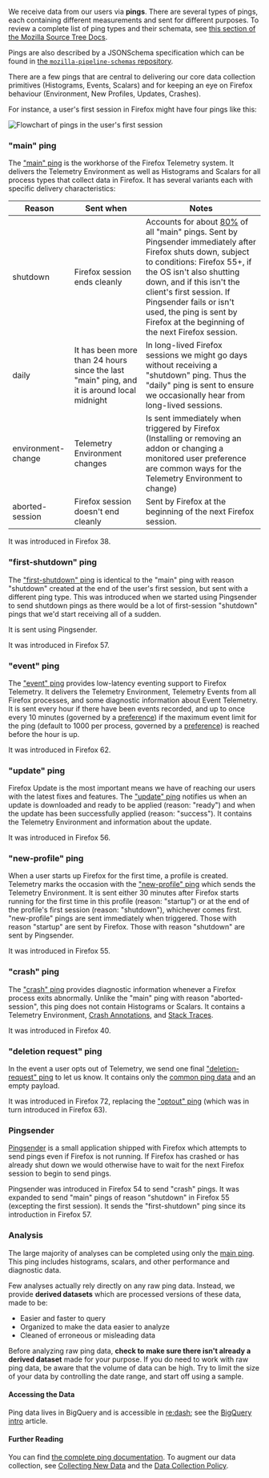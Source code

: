 We receive data from our users via **pings**.
There are several types of pings,
each containing different measurements and sent for different purposes.
To review a complete list of ping types and their schemata, see
[this section of the Mozilla Source Tree Docs][sourcedocs].

Pings are also described by a JSONSchema specification which can be found in [the `mozilla-pipeline-schemas` repository][jschemas].

There are a few pings that are central to delivering our core data collection
primitives (Histograms, Events, Scalars) and for keeping an eye on Firefox
behaviour (Environment, New Profiles, Updates, Crashes).

For instance, a user's first session in Firefox might have four pings like this:

![Flowchart of pings in the user's first session](/datasets/images/first_session_pings.png)

### "main" ping

The ["main" ping][main_ping] is the workhorse of the Firefox Telemetry system.
It delivers the Telemetry Environment as well as Histograms and Scalars for all
process types that collect data in Firefox. It has several variants each with
specific delivery characteristics:

| Reason             | Sent when                | Notes                         |
| ------------------ | ------------------------ | ------------------------------|
| shutdown           | Firefox session ends cleanly | Accounts for about [80%][main_reasons] of all "main" pings. Sent by Pingsender immediately after Firefox shuts down, subject to conditions: Firefox 55+, if the OS isn't also shutting down, and if this isn't the client's first session. If Pingsender fails or isn't used, the ping is sent by Firefox at the beginning of the next Firefox session.|
| daily              | It has been more than 24 hours since the last "main" ping, and it is around local midnight | In long-lived Firefox sessions we might go days without receiving a "shutdown" ping. Thus the "daily" ping is sent to ensure we occasionally hear from long-lived sessions.|
| environment-change | Telemetry Environment changes | Is sent immediately when triggered by Firefox (Installing or removing an addon or changing a monitored user preference are common ways for the Telemetry Environment to change)|
| aborted-session    | Firefox session doesn't end cleanly | Sent by Firefox at the beginning of the next Firefox session.|

It was introduced in Firefox 38.

### "first-shutdown" ping

The ["first-shutdown" ping][first_shutdown_ping] is identical to the "main"
ping with reason "shutdown" created at the end of the user's first session,
but sent with a different ping type. This was introduced when we started
using Pingsender to send shutdown pings as there would be a lot of
first-session "shutdown" pings that we'd start receiving all of a sudden.

It is sent using Pingsender.

It was introduced in Firefox 57.

### "event" ping

The ["event" ping][event_ping] provides low-latency eventing support to Firefox
Telemetry. It delivers the Telemetry Environment, Telemetry Events from all
Firefox processes, and some diagnostic information about Event Telemetry. It is
sent every hour if there have been events recorded, and up to once every 10
minutes (governed by a [preference][preferences]) if the maximum event limit
for the ping (default to 1000 per process, governed by a
[preference][preferences]) is reached before the hour is up.

It was introduced in Firefox 62.

### "update" ping

Firefox Update is the most important means we have of reaching our users with
the latest fixes and features. The ["update" ping][update_ping] notifies us
when an update is downloaded and ready to be applied (reason: "ready") and when
the update has been successfully applied (reason: "success"). It contains the
Telemetry Environment and information about the update.

It was introduced in Firefox 56.

### "new-profile" ping

When a user starts up Firefox for the first time, a profile is created.
Telemetry marks the occasion with the ["new-profile" ping][new_profile_ping]
which sends the Telemetry Environment. It is sent either 30 minutes after Firefox
starts running for the first time in this profile (reason: "startup") or at the
end of the profile's first session (reason: "shutdown"), whichever comes first.
"new-profile" pings are sent immediately when triggered. Those with reason
"startup" are sent by Firefox. Those with reason "shutdown" are sent by
Pingsender.

It was introduced in Firefox 55.

### "crash" ping

The ["crash" ping][crash_ping] provides diagnostic information whenever a
Firefox process exits abnormally. Unlike the "main" ping with reason
"aborted-session", this ping does not contain Histograms or Scalars. It
contains a Telemetry Environment, [Crash Annotations][crash_annotations], and
[Stack Traces][stack_traces].

It was introduced in Firefox 40.

### "deletion request" ping

In the event a user opts out of Telemetry, we send one final
["deletion-request" ping][deletion_request_ping] to let us know. It contains
only the [common ping data][common_ping_data] and an empty payload.

It was introduced in Firefox 72, replacing the ["optout" ping][optout_ping]
(which was in turn introduced in Firefox 63).

### Pingsender

[Pingsender][pingsender] is a small application shipped with Firefox which
attempts to send pings even if Firefox is not running. If Firefox has crashed or has already shut
down we would otherwise have to wait for the next Firefox session to begin to
send pings.

Pingsender was introduced in Firefox 54 to send "crash" pings. It was expanded
to send "main" pings of reason "shutdown" in Firefox 55 (excepting the first
session). It sends the "first-shutdown" ping since its introduction in Firefox 57.

### Analysis

The large majority of analyses can be completed using only the
[main ping][main_ping].
This ping includes histograms, scalars, and other performance and diagnostic data.

Few analyses actually rely directly on any raw ping data.
Instead, we provide **derived datasets** which are processed versions of these data,
made to be:
* Easier and faster to query
* Organized to make the data easier to analyze
* Cleaned of erroneous or misleading data

Before analyzing raw ping data,
**check to make sure there isn't already a derived dataset** made for your purpose.
If you do need to work with raw ping data, be aware that the volume of data can be high.
Try to limit the size of your data by controlling the date range, and start off using a sample.

#### Accessing the Data

Ping data lives in BigQuery and is accessible in [re:dash][stmo];
see the [BigQuery intro](../cookbooks/bigquery.md) article.

#### Further Reading

You can find [the complete ping documentation][sourcedocs].
To augment our data collection, see [Collecting New Data][addprobe] and the
[Data Collection Policy][datacollection].

[sourcedocs]: https://firefox-source-docs.mozilla.org/toolkit/components/telemetry/telemetry/data/index.html
[jschemas]: https://github.com/mozilla-services/mozilla-pipeline-schemas/tree/master/schemas/telemetry
[main_ping]: https://firefox-source-docs.mozilla.org/toolkit/components/telemetry/telemetry/data/main-ping.html
[first_shutdown_ping]: https://firefox-source-docs.mozilla.org/toolkit/components/telemetry/telemetry/data/first-shutdown-ping.html
[event_ping]: https://firefox-source-docs.mozilla.org/toolkit/components/telemetry/telemetry/data/event-ping.html
[update_ping]: https://firefox-source-docs.mozilla.org/toolkit/components/telemetry/telemetry/data/update-ping.html
[new_profile_ping]: https://firefox-source-docs.mozilla.org/toolkit/components/telemetry/telemetry/data/new-profile-ping.html
[crash_ping]: https://firefox-source-docs.mozilla.org/toolkit/components/telemetry/telemetry/data/crash-ping.html
[deletion_request_ping]: https://firefox-source-docs.mozilla.org/toolkit/components/telemetry/data/deletion-request-ping.html
[optout_ping]: https://firefox-source-docs.mozilla.org/toolkit/components/telemetry/obsolete/optout-ping.html
[crash_annotations]: https://searchfox.org/mozilla-central/source/toolkit/crashreporter/CrashAnnotations.yaml
[common_ping_data]: https://firefox-source-docs.mozilla.org/toolkit/components/telemetry/telemetry/data/common-ping.html
[main_reasons]: https://sql.telemetry.mozilla.org/queries/3434
[stack_traces]: https://firefox-source-docs.mozilla.org/toolkit/components/telemetry/telemetry/data/crash-ping.html#stack-traces
[preferences]: https://firefox-source-docs.mozilla.org/toolkit/components/telemetry/telemetry/internals/preferences.html
[atmo]: BROKEN:https://analysis.telemetry.mozilla.org/
[stmo]: https://sql.telemetry.mozilla.org/
[dataset]: https://mozilla.github.io/python_moztelemetry/api.html#module-moztelemetry.dataset
[addprobe]: https://developer.mozilla.org/en-US/docs/Mozilla/Performance/Adding_a_new_Telemetry_probe
[datacollection]: https://wiki.mozilla.org/Firefox/Data_Collection
[pingsender]: https://firefox-source-docs.mozilla.org/toolkit/components/telemetry/telemetry/internals/pingsender.html
